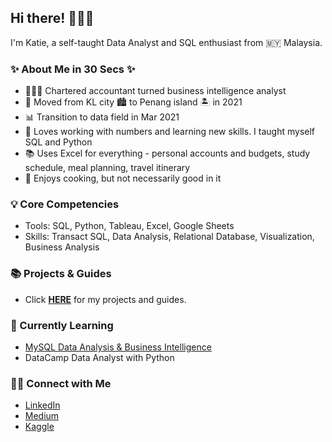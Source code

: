 ## Hi there! 🙋🏻‍♀️

I'm Katie, a self-taught Data Analyst and SQL enthusiast from 🇲🇾 Malaysia.

### ✨ About Me in 30 Secs ✨
- 👩🏻‍💻 Chartered accountant turned business intelligence analyst
- 🏡 Moved from KL city 🏙 to Penang island 🏝 in 2021
- 📊 Transition to data field in Mar 2021
- 📝 Loves working with numbers and learning new skills. I taught myself SQL and Python
- 📚 Uses Excel for everything - personal accounts and budgets, study schedule, meal planning, travel itinerary
- 🥑 Enjoys cooking, but not necessarily good in it

### 💡 Core Competencies
- Tools: SQL, Python, Tableau, Excel, Google Sheets
- Skills: Transact SQL, Data Analysis, Relational Database, Visualization, Business Analysis

### 📚 Projects & Guides
- Click **[HERE](https://github.com/katiehuangx/Portfolio-Guide)** for my projects and guides.

### 📝 Currently Learning
- [MySQL Data Analysis & Business Intelligence](https://github.com/katiehuangx/Udemy-MySQL-Data-Analysis-Business-Intelligence)
- DataCamp Data Analyst with Python

### 🙌🏻 Connect with Me
- [LinkedIn](https://www.linkedin.com/in/katiehuangx/)
- [Medium](https://katiehuangx.medium.com)
- [Kaggle](https://www.kaggle.com/katiehuangx)
